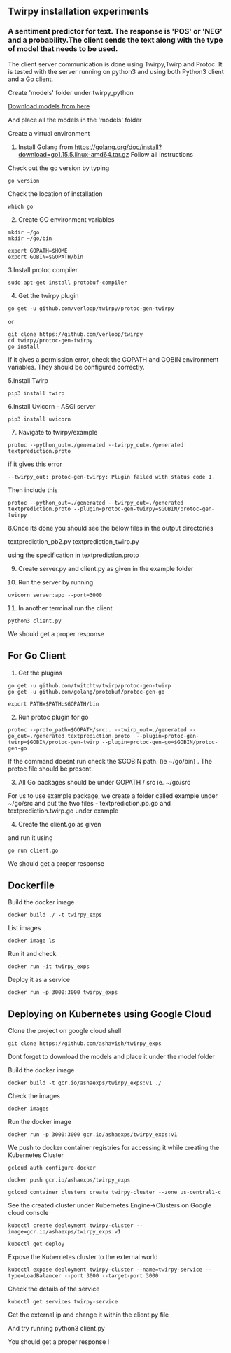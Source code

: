 ## Twirpy installation experiments

### A sentiment predictor for text. The response is 'POS' or 'NEG' and a probability.The client sends the text along with the type of model that needs to be used.

The client server communication is done using Twirpy,Twirp and Protoc. It is tested with the server running on python3 and using both Python3 client and a Go client.


Create 'models' folder under twirpy_python

[Download models from here](https://drive.google.com/file/d/18CP2gUiYXyRF3r2jhe70ESC5_1R2Q9p6/view?usp=sharing)

And place all the models in the 'models' folder 


Create a virtual environment

1. Install Golang from https://golang.org/doc/install?download=go1.15.5.linux-amd64.tar.gz
Follow all instructions

Check out the go version by typing
```
go version
```

Check the location of installation
```
which go
```

2. Create GO environment variables

```
mkdir ~/go
mkdir ~/go/bin
```

```
export GOPATH=$HOME
export GOBIN=$GOPATH/bin
```


3.Install protoc compiler

```
sudo apt-get install protobuf-compiler
```

4. Get the twirpy plugin

```
go get -u github.com/verloop/twirpy/protoc-gen-twirpy
```
or 

```
git clone https://github.com/verloop/twirpy
cd twirpy/protoc-gen-twirpy
go install 
```

If it gives a permission error, check the GOPATH and GOBIN environment variables. They should be configured correctly.

5.Install Twirp

```
pip3 install twirp
```

6.Install Uvicorn - ASGI server 

```
pip3 install uvicorn
```

7. Navigate to twirpy/example

```
protoc --python_out=./generated --twirpy_out=./generated textprediction.proto
```

if it gives this error

```
--twirpy_out: protoc-gen-twirpy: Plugin failed with status code 1.
```

Then include this 

```
protoc --python_out=./generated --twirpy_out=./generated textprediction.proto --plugin=protoc-gen-twirpy=$GOBIN/protoc-gen-twirpy
```

8.Once its done you should see the below files in the output directories

textprediction_pb2.py
textprediction_twirp.py

using the specification in textprediction.proto

9. Create server.py and client.py as given in the example folder

10. Run the server by running

```
uvicorn server:app --port=3000
```

11. In another terminal run the client

```
python3 client.py
```

We should get a proper response


## For Go Client

1. Get the plugins

```
go get -u github.com/twitchtv/twirp/protoc-gen-twirp
go get -u github.com/golang/protobuf/protoc-gen-go
```

```
export PATH=$PATH:$GOPATH/bin
```

2. Run protoc plugin for go

```
protoc --proto_path=$GOPATH/src:. --twirp_out=./generated --go_out=./generated textprediction.proto  --plugin=protoc-gen-twirp=$GOBIN/protoc-gen-twirp --plugin=protoc-gen-go=$GOBIN/protoc-gen-go
```

If the command doesnt run check the $GOBIN path. (ie ~/go/bin) . The protoc file should be present.


3. All Go packages should be under GOPATH / src ie. ~/go/src

For us to use example package, we create a folder called example under ~/go/src and put the two files - textprediction.pb.go and textprediction.twirp.go under example


4. Create the client.go as given 

and run it using

```
go run client.go
```

We should get a proper response


## Dockerfile

Build the docker image 

```
docker build ./ -t twirpy_exps
```

List images
```
docker image ls
```

Run it and check
```
docker run -it twirpy_exps
```

Deploy it as a service

```
docker run -p 3000:3000 twirpy_exps
```


## Deploying on Kubernetes using Google Cloud 

Clone the project on google cloud shell

```
git clone https://github.com/ashavish/twirpy_exps
```

Dont forget to download the models and place it under the model folder

Build the docker image

```
docker build -t gcr.io/ashaexps/twirpy_exps:v1 ./
```
Check the images
```
docker images
```

Run the docker image
```
docker run -p 3000:3000 gcr.io/ashaexps/twirpy_exps:v1
```

We push to docker container registries for accessing it while creating the Kubernetes Cluster

```
gcloud auth configure-docker
```

```
docker push gcr.io/ashaexps/twirpy_exps
```

```
gcloud container clusters create twirpy-cluster --zone us-central1-c
```

See the created cluster under Kubernetes Engine->Clusters on Google cloud console

```
kubectl create deployment twirpy-cluster --image=gcr.io/ashaexps/twirpy_exps:v1
```

```
kubectl get deploy
```

Expose the Kubernetes cluster to the external world
```
kubectl expose deployment twirpy-cluster --name=twirpy-service --type=LoadBalancer --port 3000 --target-port 3000
```

Check the details of the service
```
kubectl get services twirpy-service
```

Get the external ip and change it within the client.py file

And try running python3 client.py

You should get a proper response !

